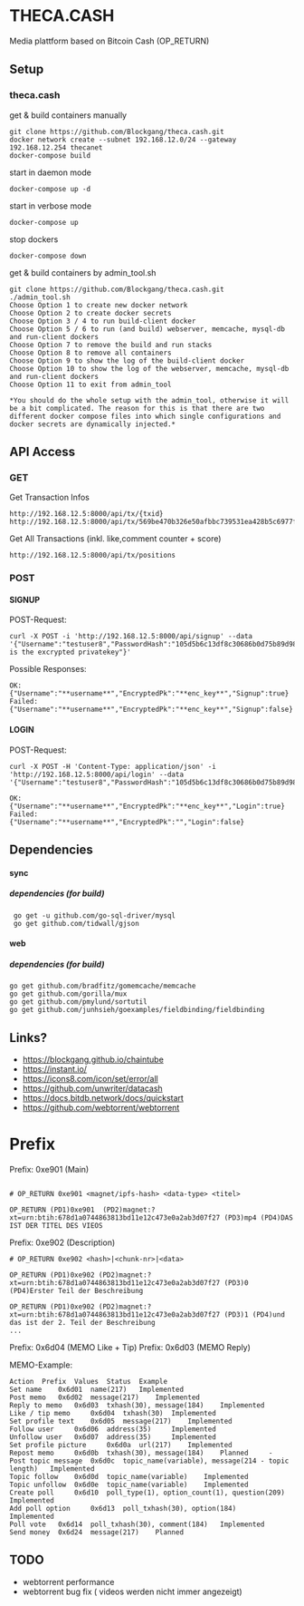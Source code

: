 # THECA.CASH
Media plattform based on Bitcoin Cash (OP_RETURN)

## Setup

### theca.cash
get & build containers manually
```
git clone https://github.com/Blockgang/theca.cash.git
docker network create --subnet 192.168.12.0/24 --gateway 192.168.12.254 thecanet
docker-compose build
```
start in daemon mode
```
docker-compose up -d
```
start in verbose mode
```
docker-compose up
```

stop dockers
```
docker-compose down
```
get & build containers by admin_tool.sh
```
git clone https://github.com/Blockgang/theca.cash.git
./admin_tool.sh
Choose Option 1 to create new docker network
Choose Option 2 to create docker secrets
Choose Option 3 / 4 to run build-client docker
Choose Option 5 / 6 to run (and build) webserver, memcache, mysql-db and run-client dockers
Choose Option 7 to remove the build and run stacks
Choose Option 8 to remove all containers
Choose Option 9 to show the log of the build-client docker
Choose Option 10 to show the log of the webserver, memcache, mysql-db and run-client dockers
Choose Option 11 to exit from admin_tool

*You should do the whole setup with the admin_tool, otherwise it will be a bit complicated. The reason for this is that there are two different docker compose files into which single configurations and docker secrets are dynamically injected.*
```


## API Access
### GET ###
Get Transaction Infos
```
http://192.168.12.5:8000/api/tx/{txid}
http://192.168.12.5:8000/api/tx/569be470b326e50afbbc739531ea428b5c6977fd900091e3a8faeaf90b85140b
```
Get All Transactions (inkl. like,comment counter + score)
```
http://192.168.12.5:8000/api/tx/positions
```

### POST ###
#### SIGNUP ####
POST-Request:
```
curl -X POST -i 'http://192.168.12.5:8000/api/signup' --data '{"Username":"testuser8","PasswordHash":"105d5b6c13df8c30686b0d75b89d98ada04dc32421fd97acfb77bc81e43f6075","EncryptedPk":"this is the excrypted privatekey"}'
```
Possible Responses:
```
OK:
{"Username":"**username**","EncryptedPk":"**enc_key**","Signup":true}
Failed:
{"Username":"**username**","EncryptedPk":"**enc_key**","Signup":false}
```
#### LOGIN ####
POST-Request:
```
curl -X POST -H 'Content-Type: application/json' -i 'http://192.168.12.5:8000/api/login' --data '{"Username":"testuser8","PasswordHash":"105d5b6c13df8c30686b0d75b89d98ada04dc32421fd97acfb77bc81e43f6075"}'

OK:
{"Username":"**username**","EncryptedPk":"**enc_key**","Login":true}
Failed:
{"Username":"**username**","EncryptedPk":"","Login":false}
```

## Dependencies
#### sync
##### dependencies (for build)
```
 go get -u github.com/go-sql-driver/mysql
 go get github.com/tidwall/gjson
```

#### web
##### dependencies (for build)
```
go get github.com/bradfitz/gomemcache/memcache
go get github.com/gorilla/mux
go get github.com/pmylund/sortutil
go get github.com/junhsieh/goexamples/fieldbinding/fieldbinding
```

## Links?
* https://blockgang.github.io/chaintube
* https://instant.io/
* https://icons8.com/icon/set/error/all
* https://github.com/unwriter/datacash
* https://docs.bitdb.network/docs/quickstart
* https://github.com/webtorrent/webtorrent

# Prefix

Prefix: 0xe901 (Main)
```

# OP_RETURN 0xe901 <magnet/ipfs-hash> <data-type> <titel>

OP_RETURN (PD1)0xe901  (PD2)magnet:?xt=urn:btih:678d1a0744863813bd11e12c473e0a2ab3d07f27 (PD3)mp4 (PD4)DAS IST DER TITEL DES VIEOS

```

Prefix: 0xe902 (Description)
```
# OP_RETURN 0xe902 <hash>|<chunk-nr>|<data>

OP_RETURN (PD1)0xe902 (PD2)magnet:?xt=urn:btih:678d1a0744863813bd11e12c473e0a2ab3d07f27 (PD3)0 (PD4)Erster Teil der Beschreibung

OP_RETURN (PD1)0xe902 (PD2)magnet:?xt=urn:btih:678d1a0744863813bd11e12c473e0a2ab3d07f27 (PD3)1 (PD4)und das ist der 2. Teil der Beschreibung
...
```

Prefix: 0x6d04 (MEMO Like + Tip)
Prefix: 0x6d03 (MEMO Reply)


MEMO-Example:
```
Action 	Prefix 	Values 	Status 	Example
Set name 	0x6d01 	name(217) 	Implemented 	
Post memo 	0x6d02 	message(217) 	Implemented 	
Reply to memo 	0x6d03 	txhash(30), message(184) 	Implemented 	
Like / tip memo 	0x6d04 	txhash(30) 	Implemented 	
Set profile text 	0x6d05 	message(217) 	Implemented 	
Follow user 	0x6d06 	address(35) 	Implemented 	
Unfollow user 	0x6d07 	address(35) 	Implemented 	
Set profile picture 	0x6d0a 	url(217) 	Implemented 	
Repost memo 	0x6d0b 	txhash(30), message(184) 	Planned 	-
Post topic message 	0x6d0c 	topic_name(variable), message(214 - topic length) 	Implemented 	
Topic follow 	0x6d0d 	topic_name(variable) 	Implemented 	
Topic unfollow 	0x6d0e 	topic_name(variable) 	Implemented 	
Create poll 	0x6d10 	poll_type(1), option_count(1), question(209) 	Implemented 	
Add poll option 	0x6d13 	poll_txhash(30), option(184) 	Implemented 	
Poll vote 	0x6d14 	poll_txhash(30), comment(184) 	Implemented 	
Send money 	0x6d24 	message(217) 	Planned
```

## TODO

* webtorrent performance
* webtorrent bug fix ( videos werden nicht immer angezeigt)
